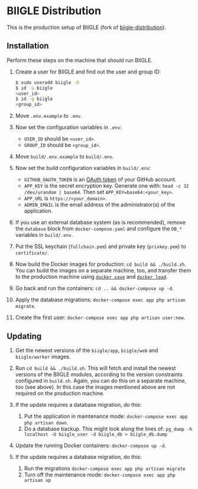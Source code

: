# BIIGLE Distribution

This is the production setup of BIIGLE (fork of [biigle-distribution](https://github.com/BiodataMiningGroup/biigle-distribution)).

## Installation

Perform these steps on the machine that should run BIIGLE.

1. Create a user for BIIGLE and find out the user and group ID:
   ```bash
   $ sudo useradd biigle -U
   $ id -u biigle
   <user_id>
   $ id -g biigle
   <group_id>
   ```
2. Move `.env.example` to `.env`.

3. Now set the configuration variables in `.env`:

   - `USER_ID` should be `<user_id>`.
   - `GROUP_ID` should be `<group_id>`.

2. Move `build/.env.example` to `build/.env`.

3. Now set the build configuration variables in `build/.env`:

   - `GITHUB_OAUTH_TOKEN` is an [OAuth token](https://help.github.com/articles/creating-a-personal-access-token-for-the-command-line/) of your GitHub account.
   - `APP_KEY` is the secret encryption key. Generate one with: `head -c 32 /dev/urandom | base64`. Then set `APP_KEY=base64:<your_key>`.
   - `APP_URL` is `https://<your_domain>`.
   - `ADMIN_EMAIL` is the email address of the administrator(s) of the application.

4. If you use an external database system (as is recommended), remove the `database` block from `docker-compose.yaml` and configure the `DB_*` variables in `build/.env`.

5. Put the SSL keychain (`fullchain.pem`) and private key (`privkey.pem`) to `certificate/`.

6. Now build the Docker images for production: `cd build && ./build.sh`. You can build the images on a separate machine, too, and transfer them to the production machine using [`docker save`](https://docs.docker.com/engine/reference/commandline/save/) and [`docker load`](https://docs.docker.com/engine/reference/commandline/load/).

7. Go back and run the containers: `cd .. && docker-compose up -d`.

8. Apply the database migrations: `docker-compose exec app php artisan migrate`.

9. Create the first user: `docker-compose exec app php artisan user:new`.

## Updating

1. Get the newest versions of the `biigle/app`, `biigle/web` and `biigle/worker` images.

2. Run `cd build && ./build.sh`. This will fetch and install the newest versions of the BIIGLE modules, according to the version constraints configured in `build.sh`. Again, you can do this on a separate machine, too (see above). In this case the images mentioned above are not required on the production machine.

3. If the update requires a database migration, do this:
   1. Put the application in maintenance mode: `docker-compose exec app php artisan down`.
   2. Do a database backup. This might look along the lines of: `pg_dump -h localhost -U biigle_user -d biigle_db > biigle_db.dump`

4. Update the running Docker containers: `docker-compose up -d`.

5. If the update requires a database migration, do this:
   1. Run the migrations `docker-compose exec app php artisan migrate`
   2. Turn off the maintenance mode: `docker-compose exec app php artisan up`
